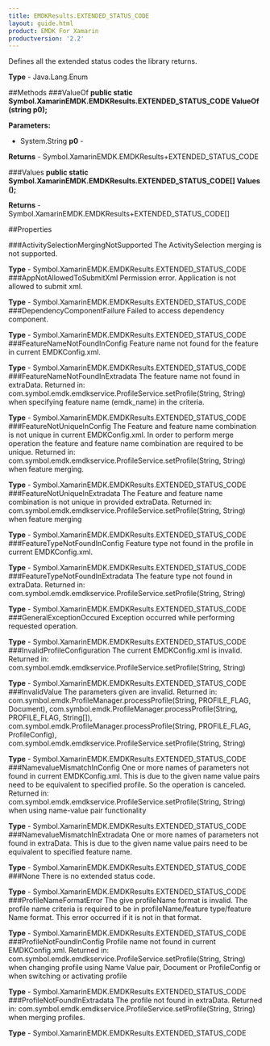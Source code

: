 ```yaml
---
title: EMDKResults.EXTENDED_STATUS_CODE
layout: guide.html 
product: EMDK For Xamarin 
productversion: '2.2' 
---
```

Defines all the extended status codes the library returns.

**Type** - Java.Lang.Enum

##Methods
###ValueOf
**public static Symbol.XamarinEMDK.EMDKResults.EXTENDED_STATUS_CODE ValueOf (string p0);**


        

**Parameters:** 

* System.String **p0** - 
        

**Returns** - Symbol.XamarinEMDK.EMDKResults+EXTENDED_STATUS_CODE

###Values
**public static Symbol.XamarinEMDK.EMDKResults.EXTENDED_STATUS_CODE[] Values ();**


        


**Returns** - Symbol.XamarinEMDK.EMDKResults+EXTENDED_STATUS_CODE[]

##Properties

###ActivitySelectionMergingNotSupported
The ActivitySelection merging is not supported.

**Type** - Symbol.XamarinEMDK.EMDKResults.EXTENDED_STATUS_CODE
###AppNotAllowedToSubmitXml
Permission error. Application is not allowed to submit xml.

**Type** - Symbol.XamarinEMDK.EMDKResults.EXTENDED_STATUS_CODE
###DependencyComponentFailure
Failed to access dependency component.

**Type** - Symbol.XamarinEMDK.EMDKResults.EXTENDED_STATUS_CODE
###FeatureNameNotFoundInConfig
Feature name not found for the feature in current EMDKConfig.xml.

**Type** - Symbol.XamarinEMDK.EMDKResults.EXTENDED_STATUS_CODE
###FeatureNameNotFoundInExtradata
The feature name not found in extraData. Returned in: com.symbol.emdk.emdkservice.ProfileService.setProfile(String, String) when specifying feature name (emdk_name) in the criteria.

**Type** - Symbol.XamarinEMDK.EMDKResults.EXTENDED_STATUS_CODE
###FeatureNotUniqueInConfig
The Feature and feature name combination is not unique in current EMDKConfig.xml. In order to perform merge operation the feature and feature name combination are required to be unique. Returned in: com.symbol.emdk.emdkservice.ProfileService.setProfile(String, String) when feature merging.

**Type** - Symbol.XamarinEMDK.EMDKResults.EXTENDED_STATUS_CODE
###FeatureNotUniqueInExtradata
The Feature and feature name combination is not unique in provided extraData. Returned in: com.symbol.emdk.emdkservice.ProfileService.setProfile(String, String) when feature merging
      

**Type** - Symbol.XamarinEMDK.EMDKResults.EXTENDED_STATUS_CODE
###FeatureTypeNotFoundInConfig
Feature type not found in the profile in current EMDKConfig.xml.

**Type** - Symbol.XamarinEMDK.EMDKResults.EXTENDED_STATUS_CODE
###FeatureTypeNotFoundInExtradata
The feature type not found in extraData. Returned in: com.symbol.emdk.emdkservice.ProfileService.setProfile(String, String)

**Type** - Symbol.XamarinEMDK.EMDKResults.EXTENDED_STATUS_CODE
###GeneralExceptionOccured
Exception occurred while performing requested operation.

**Type** - Symbol.XamarinEMDK.EMDKResults.EXTENDED_STATUS_CODE
###InvalidProfileConfiguration
The current EMDKConfig.xml is invalid. Returned in: com.symbol.emdk.emdkservice.ProfileService.setProfile(String, String)

**Type** - Symbol.XamarinEMDK.EMDKResults.EXTENDED_STATUS_CODE
###InvalidValue
The parameters given are invalid. Returned in:
com.symbol.emdk.ProfileManager.processProfile(String, PROFILE_FLAG, Document), 
com.symbol.emdk.ProfileManager.processProfile(String, PROFILE_FLAG, String[]), 
com.symbol.emdk.ProfileManager.processProfile(String, PROFILE_FLAG, ProfileConfig), 
com.symbol.emdk.emdkservice.ProfileService.setProfile(String, String)

**Type** - Symbol.XamarinEMDK.EMDKResults.EXTENDED_STATUS_CODE
###NamevalueMismatchInConfig
One or more names of parameters not found in current EMDKConfig.xml. This is due to the given name value pairs need to be equivalent to specified profile. So the operation is canceled. Returned in: com.symbol.emdk.emdkservice.ProfileService.setProfile(String, String) when using name-value pair functionality

**Type** - Symbol.XamarinEMDK.EMDKResults.EXTENDED_STATUS_CODE
###NamevalueMismatchInExtradata
One or more names of parameters not found in extraData. This is due to the given name value pairs need to be equivalent to specified feature name.

**Type** - Symbol.XamarinEMDK.EMDKResults.EXTENDED_STATUS_CODE
###None
There is no extended status code.

**Type** - Symbol.XamarinEMDK.EMDKResults.EXTENDED_STATUS_CODE
###ProfileNameFormatError
The give profileName format is invalid. The profile name criteria is required to be in profileName/feature type/feature Name format. This error occurred if it is not in that format.

**Type** - Symbol.XamarinEMDK.EMDKResults.EXTENDED_STATUS_CODE
###ProfileNotFoundInConfig
Profile name not found in current EMDKConfig.xml. Returned in: com.symbol.emdk.emdkservice.ProfileService.setProfile(String, String) when changing profile using Name Value pair, Document or ProfileConfig or when switching or activating profile

**Type** - Symbol.XamarinEMDK.EMDKResults.EXTENDED_STATUS_CODE
###ProfileNotFoundInExtradata
The profile not found in extraData. Returned in: com.symbol.emdk.emdkservice.ProfileService.setProfile(String, String) when merging profiles.

**Type** - Symbol.XamarinEMDK.EMDKResults.EXTENDED_STATUS_CODE


